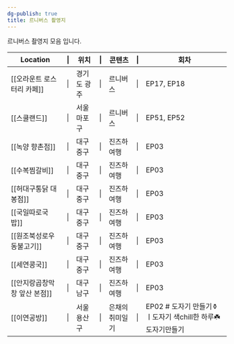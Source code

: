 ```yaml
---
dg-publish: true
title: 르니버스 촬영지
---
```

르니버스 촬영지 모음 입니다.

| Location          | \|  | 위치     | \|  | 콘텐츠      | \|  | 회차                                      |
| ----------------- | --- | ------ | --- | -------- | --- | --------------------------------------- |
| [[오라운트 로스터리 카페]]  | \|  | 경기도 광주 | \|  | 르니버스     | \|  | EP17, EP18                              |
| [[스쿨랜드]]          | \|  | 서울 마포구 | \|  | 르니버스     | \|  | EP51, EP52                              |
| [[녹양 향촌점]]        | \|  | 대구 중구  | \|  | 진즈하여행    | \|  | EP03                                    |
| [[수복찜갈비]]         | \|  | 대구 중구  | \|  | 진즈하여행    | \|  | EP03                                    |
| [[허대구통닭 대봉점]]     | \|  | 대구 중구  | \|  | 진즈하여행    | \|  | EP03                                    |
| [[국일따로국밥]]        | \|  | 대구 중구  | \|  | 진즈하여행    | \|  | EP03                                    |
| [[원조북성로우동불고기]]    | \|  | 대구 중구  | \|  | 진즈하여행    | \|  | EP03                                    |
| [[세연콩국]]          | \|  | 대구 중구  | \|  | 진즈하여행    | \|  | EP03                                    |
| [[안지랑곱창막창 앞산 본점]] | \|  | 대구 남구  | \|  | 진즈하여행    | \|  | EP03                                    |
| [[이연공방]]          | \|  | 서울 용산구 | \|  | 은채의 취미일기 | \|  | EP02 # 도자기 만들기⚱️ㅣ도자기 색chill한 하루☘️도자기만들기 |
